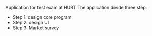 Application for test exam at HUBT
The application divide three step:
- Step 1: design core program
- Step 2: design UI
- Step 3: Market survey